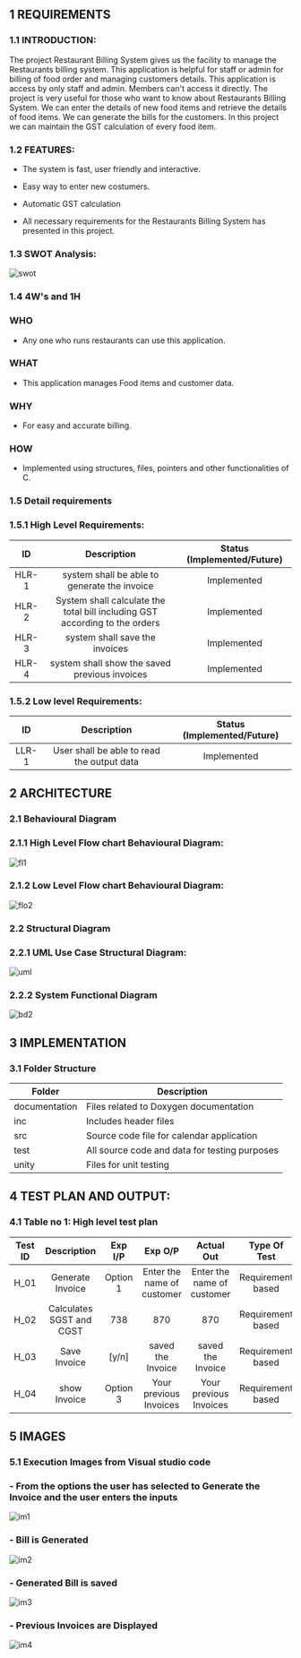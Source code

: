 
## 1 REQUIREMENTS

### 1.1 INTRODUCTION:

The project Restaurant Billing System gives us the facility to manage the Restaurants billing system.
This application is helpful for staff or admin for billing of food order and managing customers details. 
This application is access by only staff and admin. Members can't access it directly.
The project is very useful for those who want to know about Restaurants Billing System.
We can enter the details of new food items and retrieve the details of food items. We can generate the bills for the customers.
In this project we can maintain the GST calculation of every food item.

### 1.2 FEATURES:

- The system is fast, user friendly and interactive.

- Easy way to enter new costumers.

- Automatic GST calculation

- All necessary requirements for the Restaurants Billing System has presented in this project.

###  1.3 SWOT Analysis:
![swot](https://user-images.githubusercontent.com/98951784/153701177-04fae38f-80c9-4b5b-9c64-283a7b67eda5.png)



### 1.4 4W's and 1H



### WHO

- Any one who runs restaurants can use this application.



### WHAT

- This application manages Food items and customer data.



### WHY

- For easy and accurate billing.



### HOW

- Implemented using structures, files, pointers and other functionalities of C.



### 1.5 Detail requirements


###  1.5.1 High Level Requirements:

| ID | Description | Status (Implemented/Future)|
|:---:|:---:|:---:|
|HLR-1| system shall be able to generate the invoice |Implemented|
|HLR-2| System shall calculate the total bill including GST according to the orders  |Implemented|
|HLR-3| system shall save the invoices |Implemented|
|HLR-4| system shall show the saved previous invoices|Implemented|


### 1.5.2 Low level Requirements:

| ID | Description | Status (Implemented/Future)|
|:---:|:---:|:---:|
|LLR-1|User shall be able to read the output data|Implemented| 

## 2 ARCHITECTURE

### 2.1 Behavioural Diagram

### 2.1.1  High Level Flow chart Behavioural Diagram:
![fl1](https://user-images.githubusercontent.com/98951784/156756143-b2641f92-d395-466e-a3af-593dd303f24e.png)

### 2.1.2 Low Level Flow chart Behavioural Diagram:
![flo2](https://user-images.githubusercontent.com/98951784/156760867-843a680b-5820-48c4-a974-0c4d7981475e.png)

### 2.2 Structural Diagram

### 2.2.1 UML Use Case Structural Diagram:
![uml](https://user-images.githubusercontent.com/98951784/156767174-284072ce-6ded-4272-b43e-54c71e67a984.png)

### 2.2.2 System Functional Diagram
![bd2](https://user-images.githubusercontent.com/98951784/156641767-230f5edc-0dc9-4bcd-b5d3-813d198df411.png)




## 3 IMPLEMENTATION
### 3.1 Folder Structure
|Folder|	Description|
|------|-------------|
|documentation|	Files related to Doxygen documentation|
|inc|	Includes header files|
|src|	Source code file for calendar application|
|test|	All source code and data for testing purposes|
|unity|	Files for unit testing|


## 4 TEST PLAN AND OUTPUT:

### 4.1 Table no 1: High level test plan

| **Test ID** | **Description** | **Exp I/P** | **Exp O/P** | **Actual Out** |**Type Of Test**  |    
|:---:|:---:|:---:|:---:|:---:|:---:|
|  H_01       | Generate Invoice | Option 1|Enter the name of customer | Enter the name of customer  |Requirement based |
|  H_02      | Calculates SGST and CGST | 738| 870 | 870 |Requirement based |
|  H_03      |Save Invoice | [y/n]|saved the Invoice | saved the Invoice  |Requirement based |
|  H_04      |show Invoice | Option 3|Your previous Invoices |Your previous Invoices |Requirement based |

## 5 IMAGES 

### 5.1 Execution Images from Visual studio code

### - From the options the user has selected to Generate the Invoice and the user enters the inputs
![im1](https://user-images.githubusercontent.com/98951784/156648226-42f17c0e-ba76-424b-a324-b6da718b9ca6.png)

### -  Bill is Generated
![im2](https://user-images.githubusercontent.com/98951784/156648233-37da1f66-855f-4858-a505-09997577e913.png)

### -  Generated Bill is saved

![im3](https://user-images.githubusercontent.com/98951784/156648237-1d4a420b-2a32-4299-a328-e3302d258d38.png)

### -  Previous Invoices are Displayed

![im4](https://user-images.githubusercontent.com/98951784/156648241-d2d9a312-6272-41ac-9c95-0e87f8c8136d.png)
